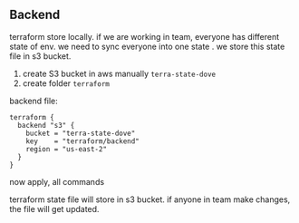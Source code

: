## Backend

terraform store locally. if we are working in team, everyone has different state of env. we need to sync everyone into one state
. we store this state file in s3 bucket.

1. create S3 bucket in aws manually `terra-state-dove`
2. create folder `terraform`

backend file:
```
terraform {
  backend "s3" {
    bucket = "terra-state-dove"
    key    = "terraform/backend"
    region = "us-east-2"
  }
}
```
now apply, all commands

terraform state file will store in s3 bucket. if anyone in team make changes, the file will get updated.

















